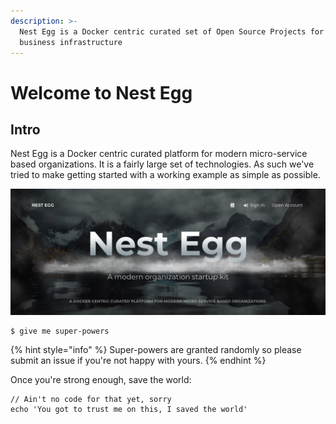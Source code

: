 ```yaml
---
description: >-
  Nest Egg is a Docker centric curated set of Open Source Projects for a modern
  business infrastructure
---
```


# Welcome to Nest Egg

## Intro

Nest Egg is a Docker centric curated platform for modern micro-service based organizations. It is a fairly large set of technologies. As such we've tried to make getting started with a working example as simple as possible.

<img src="docs/images/GettingStarted-Client.png">

```
$ give me super-powers
```

{% hint style="info" %}
 Super-powers are granted randomly so please submit an issue if you're not happy with yours.
{% endhint %}

Once you're strong enough, save the world:

```
// Ain't no code for that yet, sorry
echo 'You got to trust me on this, I saved the world'
```



